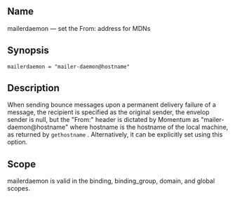 <a name="conf.ref.mailerdaemon"></a>
## Name

mailerdaemon — set the From: address for MDNs

## Synopsis

`mailerdaemon = "mailer-daemon@hostname"`

<a name="idp25180544"></a>
## Description

When sending bounce messages upon a permanent delivery failure of a message, the recipient is specified as the original sender, the envelop sender is null, but the "From:" header is dictated by Momentum as "mailer-daemon@hostname" where hostname is the hostname of the local machine, as returned by `gethostname` . Alternatively, it can be explicitly set using this option.

<a name="idp25183168"></a>
## Scope

mailerdaemon is valid in the binding, binding_group, domain, and global scopes.
